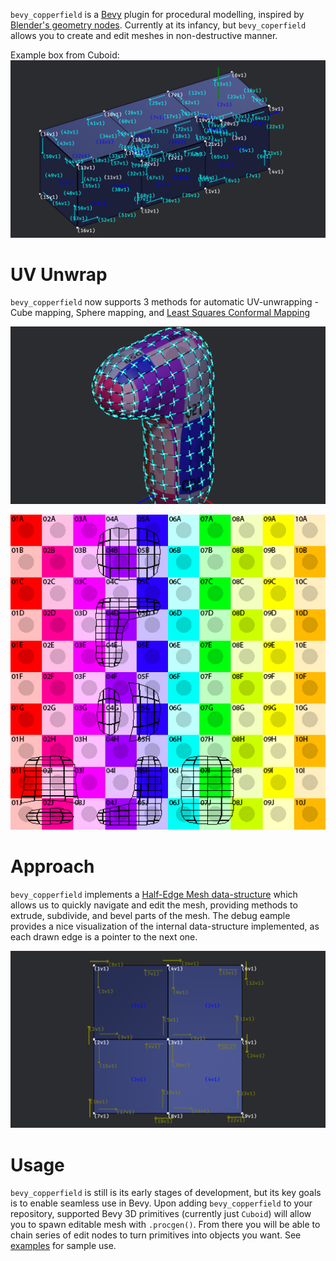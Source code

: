 `bevy_copperfield` is a [Bevy](https://github.com/bevyengine/bevy) plugin for procedural modelling, inspired by [Blender's geometry nodes](https://docs.blender.org/manual/en/latest/modeling/geometry_nodes/index.html). Currently at its infancy, but `bevy_coperfield` allows you to create and edit meshes in non-destructive manner. 

Example box from Cuboid:
![Example extruded and chamfered Cuboid](https://github.com/Hexorg/bevy_copperfield/blob/main/extrude_bevel_debug.png)

# UV Unwrap

`bevy_copperfield` now supports 3 methods for automatic UV-unwrapping - Cube mapping, Sphere mapping, and [Least Squares Conformal Mapping](https://en.wikipedia.org/wiki/Least_squares_conformal_map)

![Cube Mapped complex shape](https://github.com/Hexorg/bevy_copperfield/blob/main/cube_mapping.png)

![Face outline visible on UV unwrap](https://github.com/Hexorg/bevy_copperfield/blob/main/cube_uv.png)

# Approach

`bevy_copperfield` implements a [Half-Edge Mesh data-structure](https://www.flipcode.com/archives/The_Half-Edge_Data_Structure.shtml) which allows us to quickly navigate and edit the mesh, providing methods to extrude, subdivide, and bevel parts of the mesh. The debug eample provides a nice visualization of the internal data-structure implemented, as each drawn edge is a pointer to the next one.

![Simple half-edge mesh](https://github.com/Hexorg/bevy_copperfield/blob/main/sample_mesh.png)

# Usage
`bevy_copperfield` is still is its early stages of development, but its key goals is to enable seamless use in Bevy. Upon adding `bevy_copperfield` to your repository, supported Bevy 3D primitives (currently just `Cuboid`) will allow you to spawn editable mesh with `.procgen()`. From there you will be able to chain series of edit nodes to turn primitives into objects you want. See [examples](https://github.com/hexorg/bevy_copperfield/tree/latest/examples) for sample use.